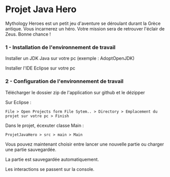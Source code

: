 
# Projet Java Hero  

Mythology Heroes est un petit jeu d'aventure se déroulant durant la Grèce antique. 
Vous incarnerez un héro. Votre mission sera de retrouver l'éclair de Zeus. 
Bonne chance ! 

### 1 - Installation de l'environnement de travail 

Installer un JDK Java sur votre pc (exemple : AdoptOpenJDK)

Installer l'IDE Eclipse sur votre pc 

### 2 - Configuration de l'environnement de travail 

Télécharger le dossier zip de l'application sur github et le dézipper 

Sur Eclipse : 

~~~ 
File > Open Projects form File Sytem.. > Directory > Emplacement du projet sur votre pc > Finish 
~~~ 

Dans le projet, écexuter classe Main : 

~~~
ProjetJavaHero > src > main > Main 
~~~


Vous pouvez maintenant choisir entre lancer une nouvelle partie ou charger une partie sauvegardée. 

La partie est sauvegardée automatiquement.

Les interactions se passent sur la console. 



